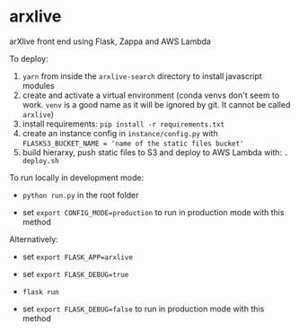 # arxlive
arXlive front end using Flask, Zappa and AWS Lambda

To deploy:
1. `yarn` from inside the `arxlive-search` directory to install javascript modules
1. create and activate a virtual environment (conda venvs don't seem to work. `venv` is a good name as it will be ignored by git. It cannot be called `arxlive`)
1. install requirements: `pip install -r requirements.txt`
1. create an instance config in `instance/config.py` with `FLASKS3_BUCKET_NAME = 'name
   of the static files bucket'`
1. build hierarxy, push static files to S3 and deploy to AWS Lambda with: `. deploy.sh`

To run locally in development mode:
- `python run.py` in the root folder

- set `export CONFIG_MODE=production` to run in production mode with this method

Alternatively:
- set `export FLASK_APP=arxlive`
- set `export FLASK_DEBUG=true`
- `flask run`

- set `export FLASK_DEBUG=false` to run in production mode with this method
